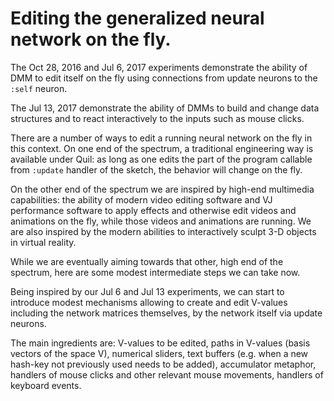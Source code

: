 # Editing the generalized neural network on the fly.

The Oct 28, 2016 and Jul 6, 2017 experiments demonstrate
the ability of DMM to edit itself on the fly using
connections from update neurons to the `:self` neuron.

The Jul 13, 2017 demonstrate the ability of DMMs to
build and change data structures and to react interactively
to the inputs such as mouse clicks.

There are a number of ways to edit a running neural network
on the fly in this context. On one end of the spectrum, a traditional
engineering way is available under Quil: as long as one edits
the part of the program callable from `:update` handler of
the sketch, the behavior will change on the fly.

On the other end of the spectrum we are inspired by high-end multimedia
capabilities: the ability of modern video editing software and
VJ performance software to apply effects and otherwise
edit videos and animations on the fly, while those videos
and animations are running. We are also inspired by the
modern abilities to interactively sculpt 3-D objects in
virtual reality.

While we are eventually aiming towards that other, high end of the spectrum,
here are some modest intermediate steps we can take now.

Being inspired by our Jul 6 and Jul 13 experiments, we
can start to introduce modest mechanisms allowing to create
and edit V-values including the network matrices themselves,
by the network itself via update neurons.

The main ingredients are: V-values to be edited, paths in
V-values (basis vectors of the space V), numerical sliders,
text buffers (e.g. when a new hash-key not previously used
needs to be added), accumulator metaphor, handlers of
mouse clicks and other relevant mouse movements, handlers
of keyboard events.
